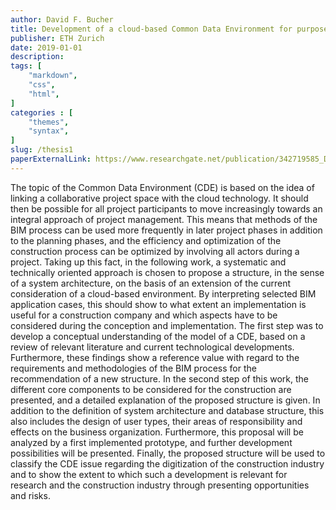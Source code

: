 ```yaml
---
author: David F. Bucher
title: Development of a cloud-based Common Data Environment for purposes of a construction company
publisher: ETH Zurich
date: 2019-01-01
description:
tags: [
    "markdown",
    "css",
    "html",
]
categories : [
    "themes",
    "syntax",
]
slug: /thesis1
paperExternalLink: https://www.researchgate.net/publication/342719585_Development_of_a_cloud-based_Common_Data_Environment_for_purposes_of_a_construction_company
---
```


The topic of the Common Data Environment (CDE) is based on the idea of linking a collaborative project space with the cloud technology. It should then be possible for all project participants to move increasingly towards an integral approach of project management. This means that methods of the BIM process can be used more frequently in later project phases in addition to the planning phases, and the efficiency and optimization of the construction process can be optimized by involving all actors during a project. Taking up this fact, in the following work, a systematic and technically oriented approach is chosen to propose a structure, in the sense of a system architecture, on the basis of an extension of the current consideration of a cloud-based environment. By interpreting selected BIM application cases, this should show to what extent an implementation is useful for a construction company and which aspects have to be considered during the conception and implementation. The first step was to develop a conceptual understanding of the model of a CDE, based on a review of relevant literature and current technological developments. Furthermore, these findings show a reference value with regard to the requirements and methodologies of the BIM process for the recommendation of a new structure. In the second step of this work, the different core components to be considered for the construction are presented, and a detailed explanation of the proposed structure is given. In addition to the definition of system architecture and database structure, this also includes the design of user types, their areas of responsibility and effects on the business organization. Furthermore, this proposal will be analyzed by a first implemented prototype, and further development possibilities will be presented. Finally, the proposed structure will be used to classify the CDE issue regarding the digitization of the construction industry and to show the extent to which such a development is relevant for research and the construction industry through presenting opportunities and risks.